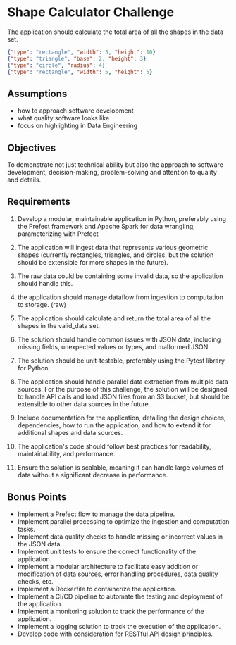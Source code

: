 # Shape Calculator Challenge

The application should calculate the total area of all the shapes in the data set.
```json lines
{"type": "rectangle", "width": 5, "height": 10}
{"type": "triangle", "base": 2, "height": 3}
{"type": "circle", "radius": 4}
{"type": "rectangle", "width": 5, "height": 5}
```
## Assumptions
- how to approach software development
- what quality software looks like
- focus on highlighting in Data Engineering

## Objectives
To demonstrate not just technical ability but also the approach to software development, decision-making, problem-solving and attention to quality and details.

## Requirements
1. Develop a modular, maintainable application in Python, preferably using the Prefect framework and Apache Spark for data wrangling, parameterizing with Prefect

2. The application will ingest data that represents various geometric shapes (currently rectangles, triangles, and circles, but the solution should be extensible for more shapes in the future).

3. The raw data could be containing some invalid data, so the application should handle this.

4. the application should manage dataflow from ingestion to computation to storage. (raw)

4. The application should calculate and return the total area of all the shapes in the valid_data set.

5. The solution should handle common issues with JSON data, including missing fields, unexpected values or types, and malformed JSON.

6. The solution should be unit-testable, preferably using the Pytest library for Python.

7. The application should handle parallel data extraction from multiple data sources. For the purpose of this challenge, the solution will be designed to handle API calls and load JSON files from an S3 bucket, but should be extensible to other data sources in the future.

8. Include documentation for the application, detailing the design choices, dependencies, how to run the application, and how to extend it for additional shapes and data sources.

9. The application's code should follow best practices for readability, maintainability, and performance.

10. Ensure the solution is scalable, meaning it can handle large volumes of data without a significant decrease in performance.

## Bonus Points
- Implement a Prefect flow to manage the data pipeline.
- Implement parallel processing to optimize the ingestion and computation tasks.
- Implement data quality checks to handle missing or incorrect values in the JSON data.
- Implement unit tests to ensure the correct functionality of the application.
- Implement a modular architecture to facilitate easy addition or modification of data sources, error handling procedures, data quality checks, etc.
- Implement a Dockerfile to containerize the application.
- Implement a CI/CD pipeline to automate the testing and deployment of the application.
- Implement a monitoring solution to track the performance of the application.
- Implement a logging solution to track the execution of the application.
- Develop code with consideration for RESTful API design principles.

